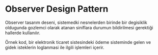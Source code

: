 # Observer Design Pattern
Observer tasarım deseni, sistemedki nesnelerden birinde bir degisiklik oldugunda gozlemci olarak atanan siniflara
durumun bildirilmesi gerektiği hallerde kullanılır.

Örnek kod, bir elektronik ticaret sistesindeki ödeme sisteminde gelen ve gidek isteklerin loglanmasi ile ilgili
işlemleri içerir.



